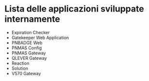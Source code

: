 # Lista delle applicazioni sviluppate internamente

- Expiration Checker
- Gatekeeper Web Application
- PNBADGE Web
- PNMAS Config
- PNMAS Gateway
- QLEVER Gateway
- Reaction
- Solution
- V570 Gateway
